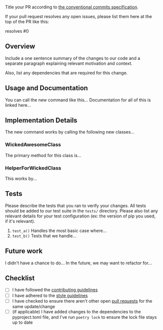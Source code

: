 Title your PR according to [the conventional commits specification](https://www.conventionalcommits.org/).

If your pull request resolves any open issues, please list them here at the top of the PR like this:

resolves #0

## Overview

Include a one sentence summary of the changes to our code and a separate paragraph explaining relevant motivation and context.

Also, list any dependencies that are required for this change.

## Usage and Documentation

You can call the new command like this...
Documentation for all of this is linked here...

## Implementation Details

The new command works by calling the following new classes...

### WickedAwesomeClass
The primary method for this class is...

### HelperForWickedClass
This works by...

## Tests

Please describe the tests that you ran to verify your changes. All tests should be added to our test suite in the `tests/` directory. Please also list any relevant details for your test configuration (ex: the version of pip you used, if it's relevant).

1. `test_a()`
    Handles the most basic case where...
2. `test_b()`
	Tests that we handle...

## Future work
I didn't have a chance to do...
In the future, we may want to refactor for...


## Checklist

* [ ] I have followed the [contributing guidelines](https://haptools.readthedocs.io/en/stable/project_info/contributing.html#how-to-fix-a-bug-or-implement-a-new-feature)
* [ ] I have adhered to the [style guidelines](https://haptools.readthedocs.io/en/stable/project_info/contributing.html#style)
* [ ] I have checked to ensure there aren't other open [pull requests](../../../pulls) for the same update/change
* [ ] (if applicable) I have added changes to the dependencies to the pyproject.toml file, and I've run `poetry lock` to ensure the lock file stays up to date

<!-- For an example that follows this PR outline, see [PR #43](https://github.com/CAST-genomics/haptools/pull/43) -->
